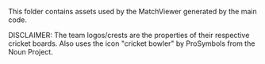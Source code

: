 This folder contains assets used by the MatchViewer generated by the main code. 

DISCLAIMER: The team logos/crests are the properties of their respective cricket boards. Also uses the icon "cricket bowler" by ProSymbols from the Noun Project.

